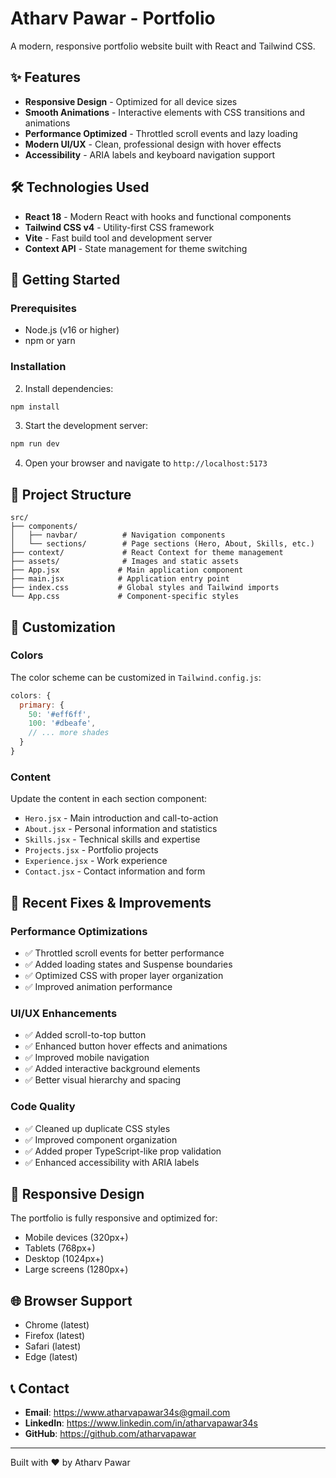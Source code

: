 # Atharv Pawar - Portfolio

A modern, responsive portfolio website built with React and Tailwind CSS.

## ✨ Features

- **Responsive Design** - Optimized for all device sizes
- **Smooth Animations** - Interactive elements with CSS transitions and animations
- **Performance Optimized** - Throttled scroll events and lazy loading
- **Modern UI/UX** - Clean, professional design with hover effects
- **Accessibility** - ARIA labels and keyboard navigation support

## 🛠️ Technologies Used

- **React 18** - Modern React with hooks and functional components
- **Tailwind CSS v4** - Utility-first CSS framework
- **Vite** - Fast build tool and development server
- **Context API** - State management for theme switching

## 🚀 Getting Started

### Prerequisites

- Node.js (v16 or higher)
- npm or yarn

### Installation

2. Install dependencies:

```bash
npm install
```

3. Start the development server:

```bash
npm run dev
```

4. Open your browser and navigate to `http://localhost:5173`

## 📁 Project Structure

```
src/
├── components/
│   ├── navbar/          # Navigation components
│   └── sections/        # Page sections (Hero, About, Skills, etc.)
├── context/             # React Context for theme management
├── assets/              # Images and static assets
├── App.jsx             # Main application component
├── main.jsx            # Application entry point
├── index.css           # Global styles and Tailwind imports
└── App.css             # Component-specific styles
```

## 🎨 Customization

### Colors

The color scheme can be customized in `Tailwind.config.js`:

```javascript
colors: {
  primary: {
    50: '#eff6ff',
    100: '#dbeafe',
    // ... more shades
  }
}
```

### Content

Update the content in each section component:

- `Hero.jsx` - Main introduction and call-to-action
- `About.jsx` - Personal information and statistics
- `Skills.jsx` - Technical skills and expertise
- `Projects.jsx` - Portfolio projects
- `Experience.jsx` - Work experience
- `Contact.jsx` - Contact information and form

## 🔧 Recent Fixes & Improvements

### Performance Optimizations

- ✅ Throttled scroll events for better performance
- ✅ Added loading states and Suspense boundaries
- ✅ Optimized CSS with proper layer organization
- ✅ Improved animation performance

### UI/UX Enhancements

- ✅ Added scroll-to-top button
- ✅ Enhanced button hover effects and animations
- ✅ Improved mobile navigation
- ✅ Added interactive background elements
- ✅ Better visual hierarchy and spacing

### Code Quality

- ✅ Cleaned up duplicate CSS styles
- ✅ Improved component organization
- ✅ Added proper TypeScript-like prop validation
- ✅ Enhanced accessibility with ARIA labels

## 📱 Responsive Design

The portfolio is fully responsive and optimized for:

- Mobile devices (320px+)
- Tablets (768px+)
- Desktop (1024px+)
- Large screens (1280px+)

## 🌐 Browser Support

- Chrome (latest)
- Firefox (latest)
- Safari (latest)
- Edge (latest)

## 📞 Contact

- **Email**: https://www.atharvapawar34s@gmail.com
- **LinkedIn**: https://www.linkedin.com/in/atharvapawar34s
- **GitHub**: https://github.com/atharvapawar

---

Built with ❤️ by Atharv Pawar
